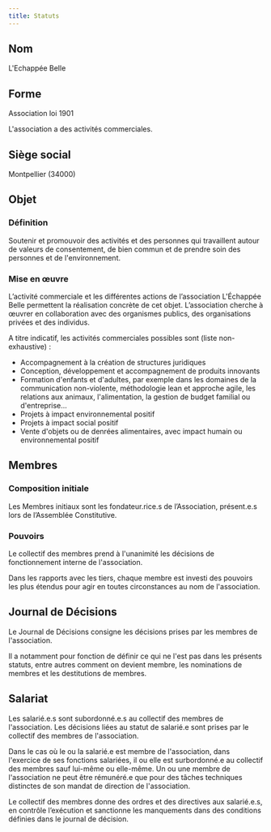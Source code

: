 ```yaml
---
title: Statuts
---
```


## Nom

L'Echappée Belle

## Forme

Association loi 1901

L'association a des activités commerciales.

## Siège social

Montpellier (34000)

## Objet 

### Définition

Soutenir et promouvoir des activités et des personnes qui travaillent autour de valeurs de consentement, de bien commun et de prendre soin des personnes et de l'environnement.


### Mise en œuvre

L’activité commerciale et les différentes actions de l’association L'Échappée Belle permettent la réalisation concrète de cet objet. L’association cherche à œuvrer en collaboration avec des organismes publics, des organisations privées et des individus.

A titre indicatif, les activités commerciales possibles sont (liste non-exhaustive) : 
- Accompagnement à la création de structures juridiques
- Conception, développement et accompagnement de produits innovants
- Formation d'enfants et d'adultes, par exemple dans les domaines de la communication non-violente, méthodologie lean et approche agile, les relations aux animaux, l'alimentation, la gestion de budget familial ou d'entreprise...
- Projets à impact environnemental positif
- Projets à impact social positif
- Vente d'objets ou de denrées alimentaires, avec impact humain ou environnemental positif


## Membres

### Composition initiale

Les Membres initiaux sont les fondateur.rice.s de l’Association, présent.e.s lors de l’Assemblée Constitutive.

### Pouvoirs

Le collectif des membres prend à l'unanimité les décisions de fonctionnement interne de l'association.

Dans les rapports avec les tiers, chaque membre est investi des pouvoirs les plus étendus pour agir en toutes circonstances au nom de l'association.

## Journal de Décisions

Le Journal de Décisions consigne les décisions prises par les membres de l'association.

Il a notamment pour fonction de définir ce qui ne l'est pas dans les présents statuts, entre autres comment on devient membre, les nominations de membres et les destitutions de membres.


## Salariat

Les salarié.e.s sont subordonné.e.s au collectif des membres de l'association. Les décisions liées au statut de salarié.e sont prises par le collectif des membres de l'association.

<!-- Et pour faire plaisir à Pôle Emploi on rajoute : -->

Dans le cas où le ou la salarié.e est membre de l'association, dans l'exercice de ses fonctions salariées, il ou elle est surbordonné.e au collectif des membres sauf lui-même ou elle-même. Un ou une membre de l'association ne peut être rémunéré.e que pour des tâches techniques distinctes de son mandat de direction de l'association.

Le collectif des membres donne des ordres et des directives aux salarié.e.s, en contrôle l’exécution et sanctionne les manquements dans des conditions définies dans le journal de décision.
